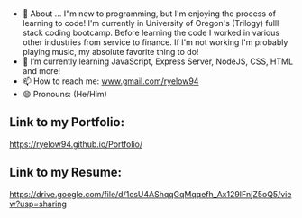 ### 

- 💬 About ... I"m new to programming, but I'm enjoying the process of learning to code! I'm currently in University of Oregon's (Trilogy) fulll stack coding bootcamp. Before learning the code I worked in various other industries from service to finance. If I'm not working I'm probably playing music, my absolute favorite thing to do!
- 🌱 I’m currently learning JavaScript, Express Server, NodeJS, CSS, HTML and more!
- 📫 How to reach me: www.gmail.com/ryelow94
- 😄 Pronouns: (He/Him) 

## Link to my Portfolio: 
https://ryelow94.github.io/Portfolio/


## Link to my Resume: 
https://drive.google.com/file/d/1csU4AShqqGqMqqefh_Ax129IFnjZ5oQ5/view?usp=sharing
